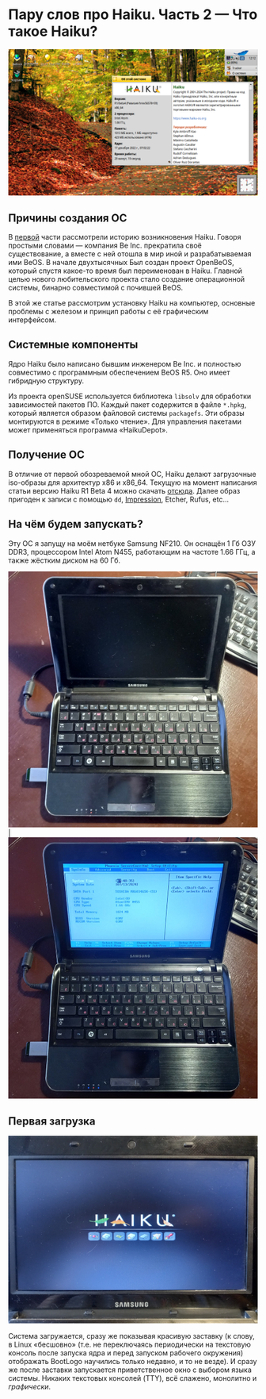 # Пару слов про Haiku. Часть 2 — Что такое Haiku?

![](pic/about.png)

## Причины создания ОС

В [первой](../1/) части рассмотрели историю возникновения Haiku. Говоря простыми словами — компания Be Inc. прекратила своё существование, а вместе с ней отошла в мир иной и разрабатываемая ими BeOS. В начале двухтысячных Был создан проект OpenBeOS, который спустя какое-то время был переименован в Haiku. Главной целью нового любительского проекта стало создание операционной системы, бинарно совместимой с почившей BeOS.

В этой же статье рассмотрим установку Haiku на компьютер, основные проблемы с железом и принцип работы с её графическим интерфейсом.

## Системные компоненты

<!--
ЧАСТЬ 2. Что такое Haiku?
- Причины создания ОС
- Системные компоненты; особенности
- Получение ОС
- Установка ОС на компьютер
-->

Ядро Haiku было написано бывшим инженером Be Inc. и полностью совместимо с программным обеспечением BeOS R5. Оно имеет гибридную структуру.

Из проекта openSUSE используется библиотека `libsolv` для обработки зависимостей пакетов ПО. Каждый пакет содержится в файле `*.hpkg`, который является образом файловой системы `packagefs`. Эти образы монтируются в режиме «Только чтение». Для управления пакетами может применяться программа «HaikuDepot».

## Получение ОС

В отличие от первой обозреваемой мной ОС, Haiku делают загрузочные iso-образы для архитектур x86 и x86_64. Текущую на момент написания статьи версию Haiku R1 Beta 4 можно скачать [отсюда](https://www.haiku-os.org/get-haiku/r1beta4/). Далее образ пригоден к записи с помощью `dd`, [Impression](https://flathub.org/ru/apps/io.gitlab.adhami3310.Impression), Etcher, Rufus, etc...

## На чём будем запускать?

Эту ОС я запущу на моём нетбуке Samsung NF210. Он оснащён 1 Гб ОЗУ DDR3, процессором Intel Atom N455, работающим на частоте 1.66 ГГц, а также жёстким диском на 60 Гб.

![](pic/notebook1.jpg) | ![](pic/notebook2.jpg)

## Первая загрузка

![](pic/bootlogo.jpg)

Система загружается, сразу же показывая красивую заставку (к слову, в Linux «бесшовно» (т.е. не переключаясь периодически на текстовую консоль после запуска ядра и перед запуском рабочего окружения) отображать BootLogo научились только недавно, и то не везде). И сразу же после заставки запускается приветственное окно с выбором языка системы. Никаких текстовых консолей (TTY), всё слажено, монолитно и *графически*.
